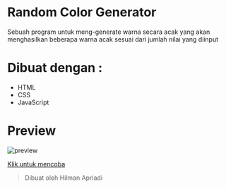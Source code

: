 # Random Color Generator
Sebuah program untuk meng-generate warna secara acak yang akan menghasilkan beberapa warna acak sesuai dari jumlah nilai yang diinput

# Dibuat dengan :
- HTML
- CSS
- JavaScript

# Preview
![preview](https://i.ibb.co/fNqLKFx/20220701-191145.jpg)

[Klik untuk mencoba](hilman-aprdi.github.io/random-color-generator)
> Dibuat oleh Hilman Apriadi
